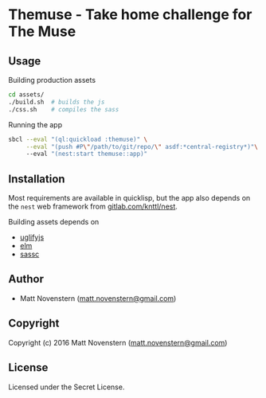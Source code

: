 # Themuse - Take home challenge for The Muse

## Usage

Building production assets

```sh
cd assets/
./build.sh  # builds the js
./css.sh    # compiles the sass
```

Running the app

```sh
sbcl --eval "(ql:quickload :themuse)" \
     --eval "(push #P\"/path/to/git/repo/\" asdf:*central-registry*)"\ # If you didn't checkout to quicklisp's 'local-projects'
     --eval "(nest:start themuse::app)"
```

## Installation

Most requirements are available in quicklisp, but the app also depends on the `nest` web framework from [gitlab.com/knttl/nest](https://gitlab.com/knttl/nest).

Building assets depends on

* [uglifyjs](https://www.npmjs.com/package/uglify-js)
* [elm](https://www.npmjs.com/package/uglify-js)
* [sassc](https://github.com/sass/sassc)

## Author

* Matt Novenstern (matt.novenstern@gmail.com)

## Copyright

Copyright (c) 2016 Matt Novenstern (matt.novenstern@gmail.com)

## License

Licensed under the Secret License.
